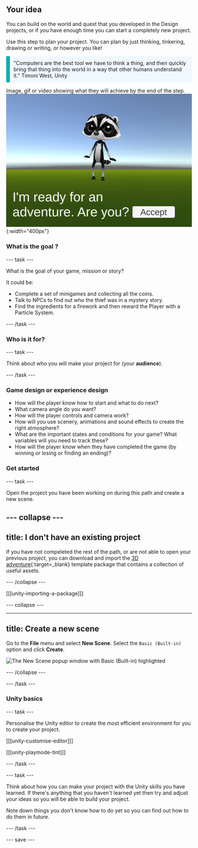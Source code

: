 ## Your idea

You can build on the world and quest that you developed in the Design projects, or if you have enough time you can start a completely new project. 

Use this step to plan your project. You can plan by just thinking, tinkering, drawing or writing, or however you like!

<p style="border-left: solid; border-width:10px; border-color: #0faeb0; background-color: aliceblue; padding: 10px;">"Computers are the best tool we have to think a thing, and then quickly bring that thing into the world in a way that other humans understand it." Timoni West, Unity </p>

Image, gif or video showing what they will achieve by the end of the step. ![](images/start-planning.png){:width="400px"}

### What is the goal ?

--- task ---

What is the goal of your game, mission or story?

It could be:
- Complete a set of minigames and collecting all the coins. 
- Talk to NPCs to find out who the thief was in a mystery story. 
- Find the ingredients for a firework and then reward the Player with a Particle System.

--- /task ---

### Who is it for?

--- task ---

Think about who you will make your project for (your **audience**).

--- /task ---

### Game design or experience design

- How will the player know how to start and what to do next?
- What camera angle do you want?
- How will the player controls and camera work?
- How will you use scenery, animations and sound effects to create the right atmosphere?
- What are the important states and conditions for your game? What variables will you need to track these?
- How will the player know when they have completed the game (by winning or losing or finding an ending)?

### Get started

--- task ---

Open the project you have been working on during this path and create a new scene.

--- collapse ---
---
title: I don't have an existing project
---

If you have not compeleted the rest of the path, or are not able to open your previous project, you can download and import the [3D adventure](path){:target=_blank} template package that contains a collection of useful assets. 

--- /collapse ---

[[[unity-importing-a-package]]]

--- collapse ---

---
title: Create a new scene
---

Go to the **File** menu and select **New Scene**. Select the `Basic (Built-in)` option and click **Create**. 

![The New Scene popup window with Basic (Built-in) highlighted](images/path.png)

--- /collapse ---

--- /task ---

### Unity basics

--- task ---

Personalise the Unity editor to create the most efficient environment for you to create your project. 

[[[unity-customise-editor]]]

[[[unity-playmode-tint]]]

--- /task ---

--- task ---

Think about how you can make your project with the Unity skills you have learned. If there's anything that you haven't learned yet then try and adjust your ideas so you will be able to build your project. 

Note down things you don't know how to do yet so you can find out how to do them in future. 

--- /task ---

--- save ---
